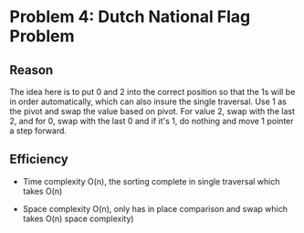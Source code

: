 # Problem 4: Dutch National Flag Problem

## Reason
The idea here is to put 0 and 2 into the correct position so that the 1s will be in order automatically, which can also insure the single traversal. Use 1 as the pivot and swap the value based on pivot. For value 2, swap with the last 2, and for 0, swap with the last 0 and if it's 1, do nothing and move 1 pointer a step forward.

## Efficiency

- Time complexity
  O(n), the sorting complete in single traversal which takes O(n)

- Space complexity
  O(n), only has in place comparison and swap which takes O(n) space complexity)
